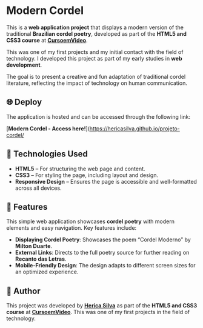 # **Modern Cordel**

This is a **web application project** that displays a modern version of the traditional **Brazilian cordel poetry**, developed as part of the **HTML5 and CSS3 course** at **[CursoemVideo](https://www.cursoemvideo.com)**.

This was one of my first projects and my initial contact with the field of technology. I developed this project as part of my early studies in **web development**.

The goal is to present a creative and fun adaptation of traditional cordel literature, reflecting the impact of technology on human communication.


## **🌐 Deploy**

The application is hosted and can be accessed through the following link:

[**Modern Cordel - Access here!**](https://hericasilva.github.io/projeto-cordel/

## **🚀 Technologies Used**

- **HTML5** – For structuring the web page and content.
- **CSS3** – For styling the page, including layout and design.
- **Responsive Design** – Ensures the page is accessible and well-formatted across all devices.

## **📱 Features**

This simple web application showcases **cordel poetry** with modern elements and easy navigation. Key features include:

- **Displaying Cordel Poetry**: Showcases the poem “Cordel Moderno” by **Milton Duarte**.
- **External Links**: Directs to the full poetry source for further reading on **Recanto das Letras**.
- **Mobile-Friendly Design**: The design adapts to different screen sizes for an optimized experience.


## **📝 Author**

This project was developed by **[Herica Silva](https://github.com/HericaSilva)** as part of the **HTML5 and CSS3 course** at **[CursoemVideo](https://www.cursoemvideo.com)**. This was one of my first projects in the field of technology.






